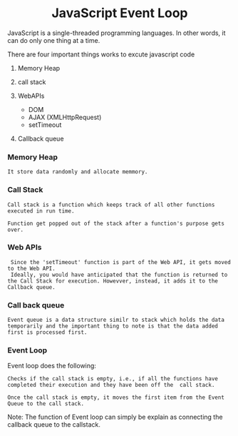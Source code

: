 # <center> JavaScript Event Loop

JavaScript is a single-threaded programming languages. In other words, it can do only one thing at a time. 

There are four important things works to excute javascript code

1. Memory Heap
2. call stack

3. WebAPIs
    <ul>
        <li> DOM </li>
        <li> AJAX (XMLHttpRequest)</li>
        <li> setTimeout</li>
    </ul>

4. Callback queue


### Memory Heap

    It store data randomly and allocate memmory.


### Call Stack
    Call stack is a function which keeps track of all other functions executed in run time.

    Function get popped out of the stack after a function's purpose gets over.

### Web APIs 
     Since the 'setTimeout' function is part of the Web API, it gets moved to the Web API.
     Ideally, you would have anticipated that the function is returned to the Call Stack for execution. Howevver, instead, it adds it to the Callback queue.

### Call back queue
    Event queue is a data structure similr to stack which holds the data temporarily and the important thing to note is that the data added first is processed first.

### Event Loop

Event loop does the following:

    Checks if the call stack is empty, i.e., if all the functions have completed their execution and they have been off the  call stack.

    Once the call stack is empty, it moves the first item from the Event Queue to the call stack.


Note: The function of Event loop can simply be explain as connecting the callback queue to the callstack.





